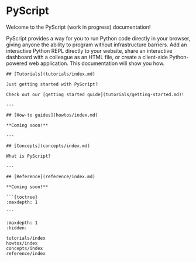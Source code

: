# PyScript

Welcome to the PyScript (work in progress) documentation!

PyScript provides a way for you to run Python code directly in your browser, giving 
anyone the ability to program without infrastructure barriers. Add an interactive 
Python REPL directly to your website, share an interactive dashboard with a colleague 
as an HTML file, or create a client-side Python-powered web application. This documentation 
will show you how.

````{panels}
## [Tutorials](tutorials/index.md)

Just getting started with PyScript?

Check out our [getting started guide](tutorials/getting-started.md)!

---

## [How-to guides](howtos/index.md)

**Coming soon!**

---

## [Concepts](concepts/index.md)

What is PyScript?

---

## [Reference](reference/index.md)

**Coming soon!**

```{toctree}
:maxdepth: 1

```

````

```{toctree}
:maxdepth: 1
:hidden:

tutorials/index
howtos/index
concepts/index
reference/index
```

